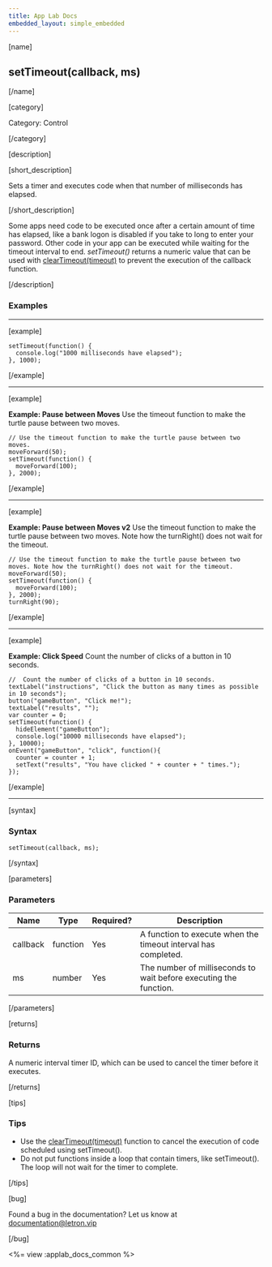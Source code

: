 ```yaml
---
title: App Lab Docs
embedded_layout: simple_embedded
---
```


[name]

## setTimeout(callback, ms)

[/name]

[category]

Category: Control

[/category]

[description]

[short_description]

Sets a timer and executes code when that number of milliseconds has elapsed.

[/short_description]

Some apps need code to be executed once after a certain amount of time has elapsed, like a bank logon is disabled if you take to long to enter your password. Other code in your app can be executed while waiting for the timeout interval to end. *setTimeout()* returns a numeric value that can be used with [clearTimeout(timeout)](/applab/docs/clearTimeout) to prevent the execution of the callback function.

[/description]

### Examples
____________________________________________________

[example]

```
setTimeout(function() {
  console.log("1000 milliseconds have elapsed");
}, 1000);
```

[/example]

____________________________________________________

[example]

**Example: Pause between Moves** Use the timeout function to make the turtle pause between two moves.

```
// Use the timeout function to make the turtle pause between two moves.
moveForward(50);
setTimeout(function() {
  moveForward(100);
}, 2000);
```

[/example]

____________________________________________________

[example]

**Example: Pause between Moves v2** Use the timeout function to make the turtle pause between two moves. Note how the turnRight() does not wait for the timeout.

```
// Use the timeout function to make the turtle pause between two moves. Note how the turnRight() does not wait for the timeout.
moveForward(50);
setTimeout(function() {
  moveForward(100);
}, 2000);
turnRight(90);
```

[/example]

____________________________________________________

[example]

**Example: Click Speed** Count the number of clicks of a button in 10 seconds.

```
//  Count the number of clicks of a button in 10 seconds.
textLabel("instructions", "Click the button as many times as possible in 10 seconds");
button("gameButton", "Click me!");
textLabel("results", "");
var counter = 0;
setTimeout(function() {
  hideElement("gameButton");
  console.log("10000 milliseconds have elapsed");
}, 10000);
onEvent("gameButton", "click", function(){
  counter = counter + 1;
  setText("results", "You have clicked " + counter + " times.");
});
```

[/example]

____________________________________________________

[syntax]

### Syntax

```
setTimeout(callback, ms);
```

[/syntax]

[parameters]

### Parameters

| Name  | Type | Required? | Description |
|-----------------|------|-----------|-------------|
| callback | function | Yes | A function to execute when the timeout interval has completed.  |
| ms | number | Yes | The number of milliseconds to wait before executing the function.  |

[/parameters]

[returns]

### Returns
A numeric interval timer ID, which can be used to cancel the timer before it executes.

[/returns]

[tips]

### Tips
- Use the [clearTimeout(timeout)](/applab/docs/clearTimeout) function to cancel the execution of code scheduled using setTimeout().
- Do not put functions inside a loop that contain timers, like setTimeout(). The loop will not wait for the timer to complete.

[/tips]

[bug]

Found a bug in the documentation? Let us know at documentation@letron.vip

[/bug]

<%= view :applab_docs_common %>
